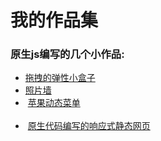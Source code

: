 # 我的作品集
### 原生js编写的几个小作品:
*  [拖拽的弹性小盒子](https://venchibai.github.io/myCases/CollidedSquare/index.html)<br>
*  [照片墙](https://venchibai.github.io/myCases/PhotoWall/index.html)<br>
*  [苹果动态菜单](https://venchibai.github.io/myCases/appleMenu/index.html)<br><br>
*  [原生代码编写的响应式静态网页](https://venchibai.github.io/myCases/mall-responsive/index.html)<br>
